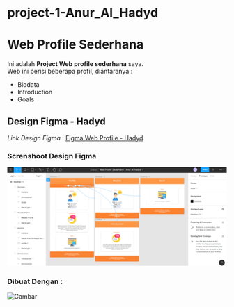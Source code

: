 # project-1-Anur_Al_Hadyd

# Web Profile Sederhana

Ini adalah **Project Web profile sederhana** saya.<br>Web ini berisi beberapa profil, diantaranya :

* Biodata
* Introduction
* Goals

## Design Figma - Hadyd

_Link Design Figma_ : [Figma Web Profile - Hadyd](https://www.figma.com/file/GCvNw0k5ezBECGfTrjhevr/Web-Profile-Sederhana-Anur-Al-Hadyd?node-id=0%3A1)

### Screnshoot Design Figma

![Gambar](assets/Image/figma-screnshoot.png)

### Dibuat Dengan :

![Gambar](https://pngimage.net/wp-content/uploads/2018/06/html-css-logo-png.png)

